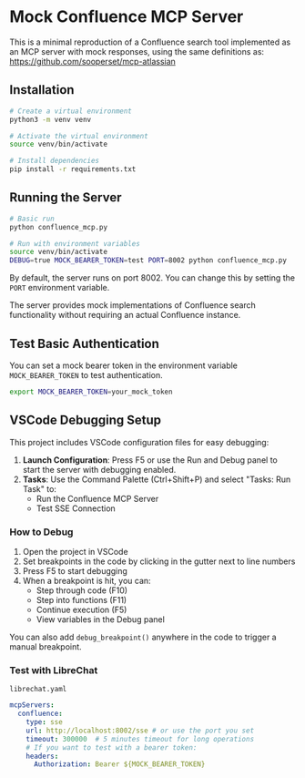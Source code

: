 # Mock Confluence MCP Server

This is a minimal reproduction of a Confluence search tool implemented as an MCP server with mock responses, using the same definitions as: https://github.com/sooperset/mcp-atlassian

## Installation

```bash
# Create a virtual environment
python3 -m venv venv

# Activate the virtual environment
source venv/bin/activate

# Install dependencies
pip install -r requirements.txt
```

## Running the Server

```bash
# Basic run
python confluence_mcp.py

# Run with environment variables
source venv/bin/activate
DEBUG=true MOCK_BEARER_TOKEN=test PORT=8002 python confluence_mcp.py
```

By default, the server runs on port 8002. You can change this by setting the `PORT` environment variable.

The server provides mock implementations of Confluence search functionality without requiring an actual Confluence instance.

## Test Basic Authentication

You can set a mock bearer token in the environment variable `MOCK_BEARER_TOKEN` to test authentication.

```bash
export MOCK_BEARER_TOKEN=your_mock_token
```

## VSCode Debugging Setup

This project includes VSCode configuration files for easy debugging:

1. **Launch Configuration**: Press F5 or use the Run and Debug panel to start the server with debugging enabled.
2. **Tasks**: Use the Command Palette (Ctrl+Shift+P) and select "Tasks: Run Task" to:
   - Run the Confluence MCP Server
   - Test SSE Connection

### How to Debug

1. Open the project in VSCode
2. Set breakpoints in the code by clicking in the gutter next to line numbers
3. Press F5 to start debugging
4. When a breakpoint is hit, you can:
   - Step through code (F10)
   - Step into functions (F11)
   - Continue execution (F5)
   - View variables in the Debug panel

You can also add `debug_breakpoint()` anywhere in the code to trigger a manual breakpoint.

### Test with LibreChat

`librechat.yaml`
```yaml
mcpServers:
  confluence:
    type: sse
    url: http://localhost:8002/sse # or use the port you set
    timeout: 300000  # 5 minutes timeout for long operations
    # If you want to test with a bearer token:
    headers:
      Authorization: Bearer ${MOCK_BEARER_TOKEN}
```
